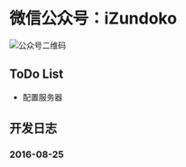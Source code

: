# 微信公众号：iZundoko

![公众号二维码](http://pic-pool.qiniudn.com/qrcode/wechat_iZundoko_344x344.jpg)

## ToDo List
 - 配置服务器


## 开发日志
### 2016-08-25
